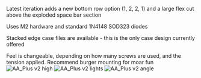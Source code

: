 Latest iteration adds a new bottom row option (1, 2, 2, 1) and a large flex cut above the exploded space bar section

Uses M2 hardware and standard 1N4148 SOD323 diodes

Stacked edge case files are available - this is the only case design currently offered

Feel is changeable, depending on how many screws are used, and the tension applied. Recommend burger mounting for moar fun
![AA_Plus v2 high](https://user-images.githubusercontent.com/69826495/163284851-4e1e5096-990a-4774-a731-bbc46073c6aa.jpg)
![AA_Plus v2 lights](https://user-images.githubusercontent.com/69826495/163284869-7f7f8d73-4db2-46bc-86d3-8177039e06ae.jpg)
![AA_Plus v2 angle](https://user-images.githubusercontent.com/69826495/163284863-db19648b-e60c-46e3-86d4-a223c2035fd7.JPG)

